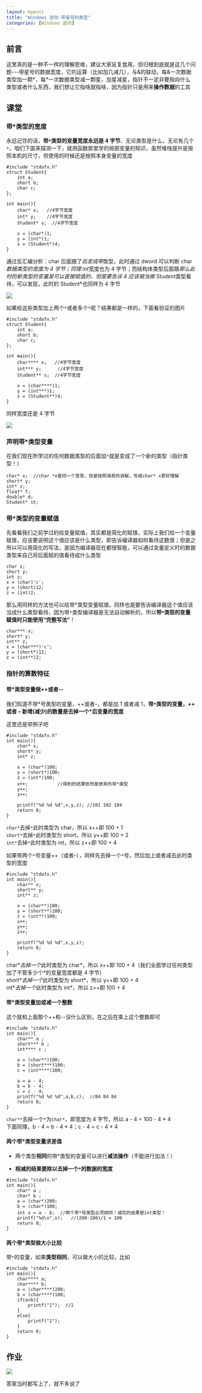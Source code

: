```yaml
---
layout: mypost
title: "Windows 逆向-带星号的类型"
categories: [Windows 逆向]
---
```


## 前言

这里真的是一种不一样的理解思维，建议大家反复食用，但归根到底就是这几个问题---带星号的数据宽度，它的运算（比如加几减几），与&的联动，每&一次数据类型加一颗\*，每\*一次数据类型减一颗星，加星减星，指针不一定非要指向什么类型或者什么东西，我们想让它指啥就指啥，因为指针只是用来**操作数据**的工具

## 课堂

### 带\*类型的宽度

永远记住的话，**带`*`类型的变量宽度永远是 4 字节**、无论类型是什么，无论有几个`*`，咱们下面来探测一下，就用函数那里学的局部变量的知识，虽然堆栈提升是按照本机的尺寸，但使用的时候还是按照本身变量的宽度

```
#include "stdafx.h"
struct Student{
	int a;
    short b;
    char c;
};

int main(){
    char* x;   //4字节宽度
	int* y;	   //4字节宽度
	Student* s;  //4字节宽度

	x = (char*)1;
	y = (int*)1;
	s = (Student*)4;
}
```

通过反汇编分析：char 后面跟了*后变成带*类型，此时通过 dword 可以判断 char*数据类型的宽度为 4 字节；同理 int*宽度也为 4 字节；而结构体类型后面跟*那么此时的新类型的变量是可以直接赋值的，但是要告诉 4 应该被当做 Student*类型看待，可以发现，此时的 Student\*也同样为 4 字节

![](image-68.png)

如果给这些类型加上两个`*`或者多个`*`呢？结果都是一样的，下面看验证的图片

```
#include "stdafx.h"
struct Student{
	int a;
    short b;
    char c;
};

int main(){
    char**** x;   //4字节宽度
	int*** y;	   //4字节宽度
	Student** s;  //4字节宽度

	x = (char****)1;
	y = (int***)1;
	s = (Student**)4;
}
```

同样宽度还是 4 字节

![](image-69.png)

### 声明带\*类型变量

在我们现在所学过的任何数据类型的后面加`*`就是变成了一个新的类型（指针类型！）

```
char* x;  //char *x是同一个意思，但是按照海哥的讲解，写成char* x更好理解
short* y;
int* z;
float* f;
double* d;
Student* st;
```

### 带\*类型的变量赋值

先看看我们之前学过的给变量赋值，其实都是简化的赋值，实际上我们给一个变量赋值，应该要说明这个值应该是什么类型，即告诉编译器如何看待这数值；但是之所以可以用简化的写法，是因为编译器现在都很智能，可以通过变量定义时的数据类型来自己将后面赋的值看待成什么类型

```
char x;
short y;
int z;
x = (char)'c';
y = (short)12;
z = (int)2;
```

那么用同样的方法也可以给带\*类型变量赋值，同样也是要告诉编译器这个值应该当成什么类型看待，因为带`*`类型编译器是无法自动解析的，所以**带`*`类型的变量赋值时只能使用“完整写法”**！

```
char*** x;
short* y;
int** z;
x = (char***)'c';
y = (short*)12;
z = (int**)2;
```

### 指针的算数特征

#### 带\*类型变量做++或者--

我们知道不带\*号类型的变量，++或者–，都是加 1 或者减 1，**带`*`类型的变量，++ 或者 – 新增(减少)的数量是去掉一个\*后变量的宽度**

这里还是举例子吧

```
#include "stdafx.h"
int main(){
    char* x;
	short* y;
	int* z;

	x = (char*)100;
	y = (short*)100;
	z = (int*)100;
	x++;           //得到的结果依然是原来的带*类型
	y++;
	z++;

	printf("%d %d %d",x,y,z); //101 102 104
	return 0;
}
```

`char*`去掉`*`此时类型为 char，所以 x++即 100 + 1  
`short*`去掉`*`此时类型为 short，所以 y++即 100 + 2  
`int*`去掉`*`此时类型为 int，所以 z++即 100 + 4

如果带两个`*`号变量++（或者–），同样先去掉一个`*`号，然后加上或者减去此时类型的宽度

```
#include "stdafx.h"
int main(){
    char** x;
	short** y;
	int** z;

	x = (char**)100;
	y = (short**)100;
	z = (int**)100;
	x++;
	y++;
	z++;

	printf("%d %d %d",x,y,z);
	return 0;
}
```

char\**去掉一个*此时类型为 char*，所以 x++即 100 + 4（我们全面学过任何类型加了不管多少个*的变量宽度都是 4 字节）  
short\**去掉一个*此时类型为 short\*，所以 y++即 100 + 4  
int\**去掉一个*此时类型为 int\*，所以 z++即 100 + 4

#### 带\*类型变量加或减一个整数

这个就和上面那个++和--没什么区别，在之后在乘上这个整数即可

```
#include "stdafx.h"
int main(){
    char** a ;
	short*** b ;
	int**** c ;

	a = (char**)100;
	b = (short***)100;
	c = (int****)100;

	a = a - 4;
	b = b - 4;
	c = c - 4;
	printf("%d %d %d",a,b,c);  //84 84 84
    return 0;
}
```

`char**`去掉一个`*`为`char*`，即宽度为 4 字节，所以 a - 4 = 100 - 4 \* 4  
下面同理，b - 4 = b - 4 \* 4；c - 4 = c - 4 \* 4

#### 两个带\*类型变量求差值

- 两个类型**相同**的带\*类型的变量可以进行**减法操作**（不能进行加法！）

- **相减的结果要除以去掉一个`*`的数据的宽度**

```
#include "stdafx.h"
int main(){
    char* a ;
	char* b ;
	a = (char*)200;
	b = (char*)100;
	int x = a - b;  //两个带*号类型必须相同！减完的结果是int类型！
	printf("%d\n",x);   //(200-100)/1 = 100
    return 0;
}
```

#### 两个带\*类型做大小比较

带`*`的变量，如果**类型相同**，可以做大小的比较，比如

```
#include "stdafx.h"
int main(){
	char**** a;
    char**** b;
    a = (char****)200;
    b = (char****)100;
    if(a>b){
        printf("1");  //1
    }
    else{
        printf("2");
    }
    return 0;
}
```

## 作业

![](image-70-504x1024.png)

答案当时都写上了，就不多说了
